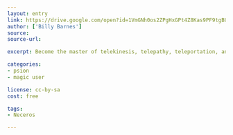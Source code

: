 ```yaml
---
layout: entry
link: https://drive.google.com/open?id=1VmGNh0os2ZPgHxGPt4Z8Kas9PF9tgBUI
author: ['Billy Barnes']
source: 
source-url: 

excerpt: Become the master of telekinesis, telepathy, teleportation, and power the psychic weave with your mind.

categories:
- psion
- magic user

license: cc-by-sa
cost: free

tags:
- Neceros

---
```

